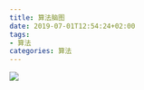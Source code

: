 ```yaml
---
title: 算法脑图
date: 2019-07-01T12:54:24+02:00
tags: 
- 算法
categories: 算法
---
```


![](https://ipic-1252327316.cos.ap-beijing.myqcloud.com/image/算法.png)

